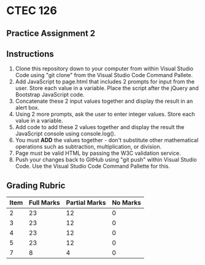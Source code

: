 # CTEC 126

## Practice Assignment 2

## Instructions

1. Clone this repository down to your computer from within Visual Studio Code using "git clone" from the Visual Studio Code Command Pallete.
2. Add JavaScript to page.html that includes 2 prompts for input from the user. Store each value in a variable. Place the script after the jQuery and Bootstrap JavaScript code.
3. Concatenate these 2 input values together and display the result in an alert box.
4. Using 2 more prompts, ask the user to enter integer values. Store each value in a variable.
5. Add code to add these 2 values together and display the result the JavaScript console using console.log().
6. You must **ADD** the values together - don't substitute other mathematical operations such as subtraction, multiplication, or division.
7. Page must be valid HTML by passing the W3C validation service.
8. Push your changes back to GitHub using "git push" within Visual Studio Code. Use the Visual Studio Code Command Pallette for this.

## Grading Rubric

| Item | Full Marks  | Partial Marks | No Marks |
|:--|:--|:--|:--|
| 2 | 23 | 12 | 0 |
| 3 | 23 | 12 | 0 |
| 4 | 23 | 12 | 0 |
| 5 | 23 | 12 | 0 |
| 7 | 8 | 4 | 0 |
